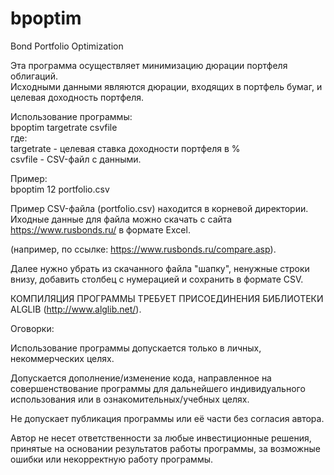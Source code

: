 # bpoptim
Bond Portfolio Optimization

Эта программа осуществляет минимизацию дюрации портфеля облигаций. 
<br>Исходными данными являются дюрации, входящих в портфель бумаг, и целевая доходность портфеля.

Использование программы:
<br>bpoptim targetrate csvfile
<br>где:
<br>	targetrate 	- целевая ставка доходности портфеля в %
<br>	csvfile		- CSV-файл с данными.

Пример:
<br>bpoptim 12 portfolio.csv

Пример CSV-файла (portfolio.csv) находится в корневой директории.
<br>Иходные данные для файла можно скачать с сайта https://www.rusbonds.ru/ в формате Excel.

(например, по ссылке: https://www.rusbonds.ru/compare.asp).

Далее нужно убрать из скачанного файла "шапку", ненужные строки внизу, добавить столбец с нумерацией и сохранить в формате CSV.


КОМПИЛЯЦИЯ ПРОГРАММЫ ТРЕБУЕТ ПРИСОЕДИНЕНИЯ БИБЛИОТЕКИ ALGLIB (http://www.alglib.net/). 


Оговорки:

Использование программы допускается только в личных, некоммерческих целях.

Допускается дополнение/изменение кода, направленное на совершенствование программы для дальнейшего индивидуального использования или в ознакомительных/учебных целях.

Не допускает публикация программы или её части без согласия автора.

Автор не несет ответственности за любые инвестиционные решения, принятые на основании результатов работы программы, за возможные ошибки или 
некорректную работу программы.
